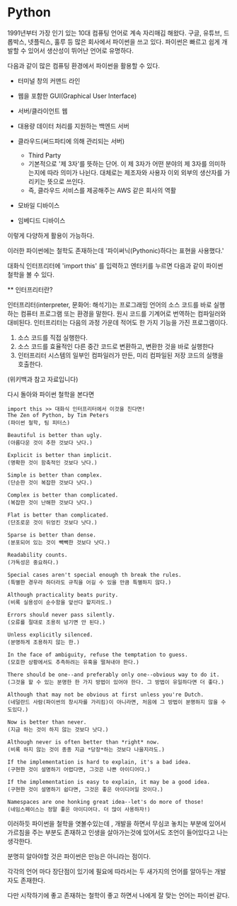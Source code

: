 # Python

1991년부터 가장 인기 있는 10대 컴퓨팅 언어로 계속 자리매김 해왔다. 구글, 유튜브, 드롭박스, 넷플릭스, 훌루 등 많은 회사에서 파이썬을 쓰고 있다. 파이썬은 빠르고 쉽게 개발할 수 있어서 생산성이 뛰어난 언어로 유명하다.

다음과 같이 많은 컴퓨팅 환경에서 파이썬을 활용할 수 있다.

* 터미널 창의 커맨드 라인
* 웹을 포함한 GUI(Graphical User Interface)
* 서버/클라이언트 웹
* 대용량 데이터 처리를 지원하는 백엔드 서버
* 클라우드(써드파티에 의해 관리되는 서버)
    * Third Party
    *   기본적으로 '제 3자'를 뜻하는 단어. 이 제 3자가 어떤 분야의 제 3자를 의미하는지에 따라 의미가 나뉜다. 대체로는 제조자와 사용자 이외 외부의 생산자를 가리키는 뜻으로 쓰인다.
    *   즉, 클라우드 서비스를 제공해주는 AWS 같은 회사의 역활

* 모바일 디바이스
* 임베디드 디바이스

이렇게 다양하게 활용이 가능하다.

이러한 파이썬에는 철학도 존재하는데 '파이써닉(Pythonic)하다는 표현을 사용했다.'

대화식 인터프리터에 'import this' 를 입력하고 엔터키를 누르면 다음과 같이 파이썬 철학을 볼 수 있다.

** 인터프리터란?

인터프리터(interpreter, 문화어: 해석기)는 프로그래밍 언어의 소스 코드를 바로 실행하는 컴퓨터 프로그램 또는 환경을 말한다. 원시 코드를 기계어로 번역하는 컴파일러와 대비된다. 인터프리터는 다음의 과정 가운데 적어도 한 가지 기능을 가진 프로그램이다.

1. 소스 코드를 직접 실행한다.
2. 소스 코드를 효율적인 다른 중간 코드로 변환하고, 변환한 것을 바로 실행한다
3. 인터프리터 시스템의 일부인 컴파일러가 만든, 미리 컴파일된 저장 코드의 실행을 호출한다.

(위키백과 참고 자료입니다)

다시 돌아와 파이썬 철학을 본다면

    import this >> 대화식 인터프리터에서 이것을 친다면!
    The Zen of Python, by Tim Peters
    (파이썬 철학, 팀 피터스)
    
    Beautiful is better than ugly.
    (아름다운 것이 추한 것보다 낫다.)
    
    Explicit is better than implicit.
    (명확한 것이 함축적인 것보다 낫다.)
    
    Simple is better than complex.
    (단순한 것이 복잡한 것보다 낫다.)
    
    Complex is better than complicated.
    (복잡한 것이 난해한 것보다 낫다.)
    
    Flat is better than complicated.
    (단조로운 것이 뒤엉킨 것보다 낫다.)
    
    Sparse is better than dense.
    (분포되어 있는 것이 빽빽한 것보다 낫다.)
    
    Readability counts.
    (가독성은 중요하다.)
    
    Special cases aren't special enough th break the rules.
    (특별한 경우라 하더라도 규칙을 어길 수 있을 만큼 특별하지 않다.)
    
    Although practicality beats purity.
    (비록 실용성이 순수함을 앞선다 할지라도.)
    
    Errors should never pass silently.
    (오류를 절대로 조용히 넘기면 안 된다.)
    
    Unless explicitly silenced.
    (분명하게 조용하지 않는 한.)
    
    In the face of ambiguity, refuse the temptation to guess.
    (모호한 상황에서도 추측하려는 유혹을 떨쳐내야 한다.)
    
    There should be one--and preferably only one--obvious way to do it.
    (그것을 할 수 있는 분명한 한 가지 방법이 있어야 한다. 그 방법이 유일하다면 더 좋다.)
    
    Although that may not be obvious at first unless you're Dutch.
    (네덜란드 사람(파이썬의 창시자를 가리킴)이 아니라면, 처음에 그 방법이 분명하지 않을 수도있다.)
    
    Now is better than never.
    (지금 하는 것이 하지 않는 것보다 낫다.)
    
    Although never is often better than *right* now.
    (비록 하지 않는 것이 종종 지금 *당장*하는 것보다 나을지라도.)
    
    If the implementation is hard to explain, it's a bad idea.
    (구현한 것이 설명하기 어렵다면, 그것은 나쁜 아이디어다.)
    
    If the implementation is easy to explain, it may be a good idea.
    (구현한 것이 설명하기 쉽다면, 그것은 좋은 아이디어일 것이다.)
    
    Namespaces are one honking great idea--let's do more of those!
    (네임스페이스는 정말 좋은 아이디어다. 더 많이 사용하자!)
    
    
 이러하듯 파이썬을 철학을 엿볼수있는데 , 개발을 하면서 무심코 놓치는 부분에 있어서 가르침을 주는 부분도 존재하고 인생을 살아가는것에 있어서도 조언이 들어있다고 나는 생각한다.
 
 분명히 알아야할 것은 파이썬은 만능은 아니라는 점이다. 
 
 각각의 언어 마다 장단점이 있기에 필요에 따라서는 두 새가지의 언어를 알아두는 개발자도 존재한다.
 
 다만 시작하기에 좋고 존재하는 철학이 좋고 하면서 나에게 잘 맞는 언어는 파이썬 같다.
